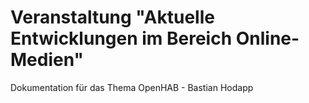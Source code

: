 # Veranstaltung "Aktuelle Entwicklungen im Bereich Online-Medien"

Dokumentation für das Thema OpenHAB - Bastian Hodapp
